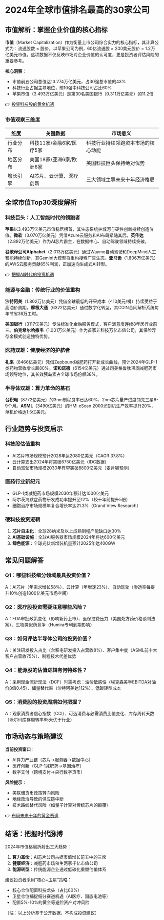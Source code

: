 # 2024年全球市值排名最高的30家公司

## 市值解析：掌握企业价值的核心指标

**市值**（Market Capitalization）作为衡量上市公司综合实力的核心指标，其计算公式为：流通股数 × 股价。以苹果公司为例，60亿流通股 × 200美元股价 = 1.2万亿美元市值。这项数据不仅反映市场对企业价值的认可度，更是投资者评估风险的重要参考。

**核心洞察**：
- 市值前五公司总值达13.274万亿美元，占30强总市值的43%
- 科技行业占据主导地位，前10强中科技公司占比60%
- 苹果市值（3.493万亿美元）是第30名美国银行（0.311万亿美元）的11.2倍

👉 [投资科技股的黄金机遇](https://bit.ly/okx_welcome)

### 市值观察三维度

| 维度         | 关键数据                     | 市场意义                     |
|--------------|------------------------------|------------------------------|
| 行业分布     | 科技11家/金融6家/医疗5家    | 科技行业持续领跑资本市场的核心动能 |
| 地区分布     | 美国18家/亚洲6家/欧洲6家    | 美国科技巨头保持绝对优势       |
| 增长引擎     | AI芯片、云计算、医疗创新     | 三大领域主导未来十年经济格局   |

## 全球市值Top30深度解析

### 科技巨头：人工智能时代的领跑者
**苹果**以3.493万亿美元市值稳居榜首，其生态系统护城河与硬件创新持续创造价值。**微软**（3.070万亿美元）凭借Azure云服务和AI布局紧随其后。**英伟达**（2.892万亿美元）作为AI芯片霸主，在数据中心、自动驾驶领域持续突破。

**谷歌母公司Alphabet**（2.013万亿美元）通过Waymo自动驾驶和DeepMind人工智能持续创新，其Gemini大模型将重构搜索广告生态。**亚马逊**（1.806万亿美元）的AWS云服务贡献65%利润，正加速向生成式AI转型。

👉 [把握AI时代的投资机遇](https://bit.ly/okx_welcome)

### 能源与金融：传统行业的价值重构
**沙特阿美**（1.802万亿美元）凭借全球最低的开采成本（<10美元/桶）持续受益于高油价周期。**摩根大通**（6322亿美元）通过数字化转型，其COIN合同解析系统每年节省36万工时。

**美国银行**（3117亿美元）专注标准化金融服务模式，客户满意度连续8年居行业前三。**伯克希尔哈撒韦**（1.001万亿美元）作为首家非科技万亿市值公司，其保险浮存金模式创造独特优势。

### 医药双雄：健康经济的护航者
**礼来**（8466亿美元）凭借Zepbound减肥药打开新成长曲线，预计2024年GLP-1类药物营收增长超80%。**诺和诺德**（6154亿美元）通过司美格鲁肽巩固减肥药市场领导地位，其长效胰岛素占全球市场份额38%。

### 半导体双雄：算力革命的基石
**台积电**（8772亿美元）的3nm制程良率已达60%，2nm芯片量产进度领先三星6-9个月。**ASML**（3490亿美元）的HMI eScan 2000光刻机生产效率提升20%，单机价格达1.5亿美元。

## 行业趋势与投资启示

### 科技股估值重构
- AI芯片市场规模预计2028年达2080亿美元（CAGR 37.8%）
- 云计算支出2024年将突破6750亿美元（IDC数据）
- 自动驾驶市场规模2030年有望突破8800亿美元（麦肯锡预测）

### 医药行业新纪元
- GLP-1类减肥药市场规模2030年预计达1000亿美元
- 阿尔茨海默症药物研发成功率提升至12%（较十年前提升5倍）
- 细胞治疗市场规模年复合增长率达21.3%（Grand View Research）

### 硬科技投资逻辑
1. **芯片自主化**：全球28纳米及以上成熟制程产能缺口达30%
2. **AI基础设施**：全球AI服务器市场规模2024年将达600亿美元
3. **绿色能源**：全球光伏新增装机量预计2025年达400GW

## 常见问题解答

### Q1：哪些科技细分领域最具投资价值？
A：AI芯片（年需求增长58%）、云计算（年增速23%）、自动驾驶（渗透率每提升10%创造1800亿美元市场空间）

### Q2：医疗股投资需要注意哪些风险？
A：FDA审批政策变化（影响新药上市）、医保控费压力（美国处方药价格谈判法案）、生物类似药竞争（Humira专利到期影响）

### Q3：如何评估半导体公司的投资价值？
A：关注研发投入占比（台积电研发投入占营收8%）、客户集中度（ASML前十大客户占营收75%）、制程技术代差优势

### Q4：能源股的估值逻辑有何特殊性？
A：采用现金流折现法（DCF）时需考虑：油价敏感性（埃克森美孚EBITDA对油价β值0.45）、储量替代率（沙特阿美达112%）、低碳转型成本

### Q5：消费股的投资周期如何把握？
A：观察消费者信心指数（CCI）、可选消费与必需消费比值变化、库存周转天数（沃尔玛库存周转率85天优于行业）

## 市场动态与策略建议

**当前投资窗口**：
- AI算力产业链（芯片→服务器→数据中心）
- 医疗创新（GLP-1减肥药→基因治疗）
- 数字支付（跨境支付→央行数字货币）

**风险提示**：
- 美联储货币政策转向风险
- 地缘政治导致的供应链中断
- 技术路线替代风险（如量子计算对传统芯片的颠覆）

👉 [布局未来十年的黄金赛道](https://bit.ly/okx_welcome)

## 结语：把握时代脉搏

2024年市值格局折射出三大趋势：
1. **算力革命**：AI芯片公司占据市值增长前五中的三席
2. **健康经济**：减肥药市场催生两家千亿市值公司
3. **能源转型**：传统能源企业通过低碳化重塑估值体系

建议投资者采用"核心+卫星"策略：
- 核心仓位配置科技龙头（占比60%）
- 卫星仓位捕捉细分赛道机遇（AI医疗、固态电池等）
- 配置5%-10%的黄金等避险资产对冲风险

（注：以上分析基于公开数据，不构成投资建议）